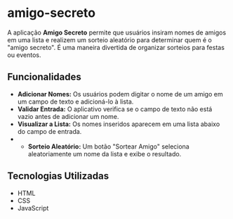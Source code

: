 # amigo-secreto
 A aplicação **Amigo Secreto** permite que usuários insiram nomes de amigos em uma lista e realizem um sorteio aleatório para determinar quem é o "amigo secreto". É uma maneira divertida de organizar sorteios para festas ou eventos.
## Funcionalidades
- **Adicionar Nomes:** Os usuários podem digitar o nome de um amigo em um campo de texto e adicioná-lo à lista.
- **Validar Entrada:** O aplicativo verifica se o campo de texto não está vazio antes de adicionar um nome.
- **Visualizar a Lista:** Os nomes inseridos aparecem em uma lista abaixo do campo de entrada.
- - **Sorteio Aleatório:** Um botão "Sortear Amigo" seleciona aleatoriamente um nome da lista e exibe o resultado.
## Tecnologias Utilizadas
- HTML
- CSS
- JavaScript
